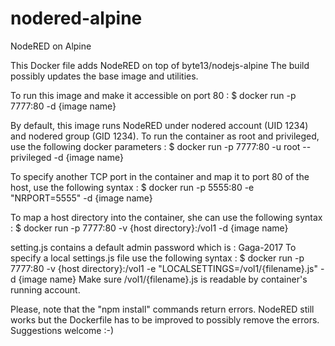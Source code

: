 # nodered-alpine
NodeRED on Alpine 

This Docker file adds NodeRED on top of byte13/nodejs-alpine
The build possibly updates the base image and utilities.

To run this image and make it accessible on port 80 :
$ docker run -p 7777:80 -d {image name} 

By default, this image runs NodeRED under nodered account (UID 1234) and nodered group (GID 1234).
To run the container as root and privileged, use the following docker parameters :
$ docker run -p 7777:80 -u root --privileged -d {image name}

To specify another TCP port in the container and map it to port 80 of the host, use the following syntax :
$ docker run -p 5555:80 -e "NRPORT=5555" -d {image name}

To map a host directory into the container, she can use the following syntax :
$ docker run -p 7777:80 -v {host directory}:/vol1 -d {image name} 

setting.js contains a default admin password which is : Gaga-2017
To specify a local settings.js file use the following syntax :
$ docker run -p 7777:80 -v {host directory}:/vol1 -e "LOCALSETTINGS=/vol1/{filename}.js" -d {image name} 
Make sure /vol1/{filename}.js is readable by container's running account.

Please, note that the "npm install" commands return errors.
NodeRED still works but the Dockerfile has to be improved to possibly remove the errors.
Suggestions welcome :-)
